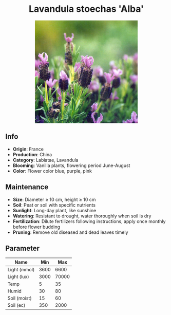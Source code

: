 <h1 align='center'>Lavandula stoechas 'Alba'</h1>
<p align="center">
    <img 
        align='center'
        width='320'
        src="../images/lavandula stoechas alba.png" 
        alt='Lavandula stoechas 'Alba'' />
</p>

## Info

 - **Origin**: France
 - **Production**: China
 - **Category**: Labiatae, Lavandula
 - **Blooming**: Vanilla plants, flowering period June-August
 - **Color**: Flower color blue, purple, pink

## Maintenance

 - **Size**: Diameter ≥ 10 cm, height ≥ 10 cm
 - **Soil**: Peat or soil with specific nutrients
 - **Sunlight**: Long-day plant, like sunshine
 - **Watering**: Resistant to drought, water thoroughly when soil is dry
 - **Fertilization**: Dilute fertilizers following instructions, apply once monthly before flower budding
 - **Pruning**: Remove old diseased and dead leaves timely

## Parameter

| Name         | Min  | Max   |
|--------------|------|-------|
| Light (mmol) | 3600 | 6600  |
| Light (lux)  | 3000 | 70000 |
| Temp         | 5    | 35    |
| Humid        | 30   | 80    |
| Soil (moist) | 15   | 60    |
| Soil (ec)    | 350  | 2000  |